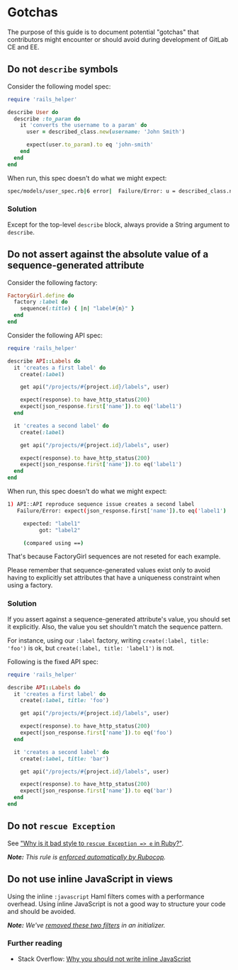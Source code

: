 # Gotchas

The purpose of this guide is to document potential "gotchas" that contributors
might encounter or should avoid during development of GitLab CE and EE.

## Do not `describe` symbols

Consider the following model spec:

```ruby
require 'rails_helper'

describe User do
  describe :to_param do
    it 'converts the username to a param' do
      user = described_class.new(username: 'John Smith')

      expect(user.to_param).to eq 'john-smith'
    end
  end
end
```

When run, this spec doesn't do what we might expect:

```sh
spec/models/user_spec.rb|6 error|  Failure/Error: u = described_class.new NoMethodError: undefined method `new' for :to_param:Symbol
```

### Solution

Except for the top-level `describe` block, always provide a String argument to
`describe`.

## Do not assert against the absolute value of a sequence-generated attribute

Consider the following factory:

```ruby
FactoryGirl.define do
  factory :label do
    sequence(:title) { |n| "label#{n}" }
  end
end
```

Consider the following API spec:

```ruby
require 'rails_helper'

describe API::Labels do
  it 'creates a first label' do
    create(:label)

    get api("/projects/#{project.id}/labels", user)

    expect(response).to have_http_status(200)
    expect(json_response.first['name']).to eq('label1')
  end

  it 'creates a second label' do
    create(:label)

    get api("/projects/#{project.id}/labels", user)

    expect(response).to have_http_status(200)
    expect(json_response.first['name']).to eq('label1')
  end
end
```

When run, this spec doesn't do what we might expect:

```sh
1) API::API reproduce sequence issue creates a second label
   Failure/Error: expect(json_response.first['name']).to eq('label1')

     expected: "label1"
          got: "label2"

     (compared using ==)
```

That's because FactoryGirl sequences are not reseted for each example.

Please remember that sequence-generated values exist only to avoid having to
explicitly set attributes that have a uniqueness constraint when using a factory.

### Solution

If you assert against a sequence-generated attribute's value, you should set it
explicitly. Also, the value you set shouldn't match the sequence pattern.

For instance, using our `:label` factory, writing `create(:label, title: 'foo')`
is ok, but `create(:label, title: 'label1')` is not.

Following is the fixed API spec:

```ruby
require 'rails_helper'

describe API::Labels do
  it 'creates a first label' do
    create(:label, title: 'foo')

    get api("/projects/#{project.id}/labels", user)

    expect(response).to have_http_status(200)
    expect(json_response.first['name']).to eq('foo')
  end

  it 'creates a second label' do
    create(:label, title: 'bar')

    get api("/projects/#{project.id}/labels", user)

    expect(response).to have_http_status(200)
    expect(json_response.first['name']).to eq('bar')
  end
end
```

## Do not `rescue Exception`

See ["Why is it bad style to `rescue Exception => e` in Ruby?"][Exception].

_**Note:** This rule is [enforced automatically by
Rubocop](https://gitlab.com/gitlab-org/gitlab-ce/blob/8-4-stable/.rubocop.yml#L911-914)._

[Exception]: http://stackoverflow.com/q/10048173/223897

## Do not use inline JavaScript in views

Using the inline `:javascript` Haml filters comes with a
performance overhead. Using inline JavaScript is not a good way to structure your code and should be avoided.

_**Note:** We've [removed these two filters](https://gitlab.com/gitlab-org/gitlab-ce/blob/master/config/initializers/hamlit.rb)
in an initializer._

### Further reading

- Stack Overflow: [Why you should not write inline JavaScript](http://programmers.stackexchange.com/questions/86589/why-should-i-avoid-inline-scripting)
